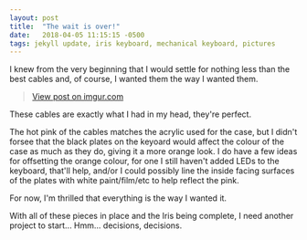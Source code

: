 ```yaml
---
layout: post
title:  "The wait is over!"
date:   2018-04-05 11:15:15 -0500
tags: jekyll update, iris keyboard, mechanical keyboard, pictures
---
```


I knew from the very beginning that I would settle for nothing less than the best cables and, of course, I wanted them the way I wanted them. 

<blockquote class="imgur-embed-pub" lang="en" data-id="a/XqQY4"><a href="//imgur.com/a/XqQY4">View post on imgur.com</a></blockquote><script async src="//s.imgur.com/min/embed.js" charset="utf-8"></script>

These cables are exactly what I had in my head, they're perfect. 

The hot pink of the cables matches the acrylic used for the case, but I didn't forsee that the black plates on the keyoard would affect the colour of the case as much as they do, giving it a more orange look. I do have a few ideas for offsetting the orange colour, for one I still haven't added LEDs to the keyboard, that'll help, and/or I could possibly line the inside facing surfaces of the plates with white paint/film/etc to help reflect the pink. 

For now, I'm thrilled that everything is the way I wanted it.

With all of these pieces in place and the Iris being complete, I need another project to start... Hmm... decisions, decisions.